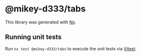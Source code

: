 # @mikey-d333/tabs

This library was generated with [Nx](https://nx.dev).

## Running unit tests

Run `nx test @mikey-d333/tabs` to execute the unit tests via [Vitest](https://vitest.dev/).